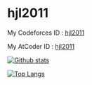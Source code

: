 # hjl2011

My Codeforces ID : [hjl2011](https://codeforces.com/profile/hjl2011)

My AtCoder ID : [hjl2011](https://atcoder.jp/users/hjl2011)

[![Github stats](https://github-readme-stats.vercel.app/api?username=hjl2011&show_icons=true&include_all_commits=true&rd=1)](https://github.com/hjl2011/hjl2011/blob/main/README.md)

[![Top Langs](https://github-readme-stats.vercel.app/api/top-langs/?username=hjl2011&layout=compact)](https://github.com/hjl2011/hjl2011/blob/main/README.md)
